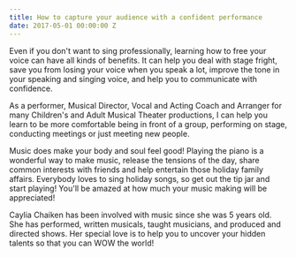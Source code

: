 ```yaml
---
title: How to capture your audience with a confident performance
date: 2017-05-01 00:00:00 Z
---
```


Even if you don't want to sing professionally, learning how to free your voice can have all kinds of benefits. It can help you deal with stage fright, save you from losing your voice when you speak a lot, improve the tone in your speaking and singing voice, and help you to communicate with confidence. 
 
As a performer, Musical Director, Vocal and Acting Coach and Arranger for many Children's and Adult Musical Theater productions, I can help you learn to be more comfortable being in front of a group, performing on stage, conducting meetings or just meeting new people.
 
Music does make your body and soul feel good! Playing the piano is a wonderful way to make music, release the tensions of the day, share common interests with friends and help entertain those holiday family affairs.  Everybody loves to sing holiday songs, so get out the tip jar and start playing!  You'll be amazed at how much your music making will be appreciated!
 
Caylia Chaiken has been involved with music since she was 5 years old. She has performed, written musicals, taught musicians, and produced and directed shows. Her special love is to help you to uncover your hidden talents so that you can WOW the world!

